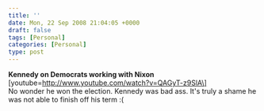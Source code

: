```yaml
---
title: ''
date: Mon, 22 Sep 2008 21:04:05 +0000
draft: false
tags: [Personal]
categories: [Personal]
type: post
---
```


**Kennedy on Democrats working with Nixon** \[youtube=http://www.youtube.com/watch?v=QAGyT-z9SlA\]  
No wonder he won the election. Kennedy was bad ass. It's truly a shame he was not able to finish off his term :(